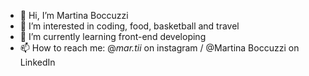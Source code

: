 - 👋 Hi, I’m Martina Boccuzzi
- 👀 I’m interested in coding, food, basketball and travel
- 🌱 I’m currently learning front-end developing
- 📫 How to reach me: @_mar.tii_ on instagram / @Martina Boccuzzi on LinkedIn

<!---
Martybb01/Martybb01 is a ✨ special ✨ repository because its `README.md` (this file) appears on your GitHub profile.
You can click the Preview link to take a look at your changes.
--->
